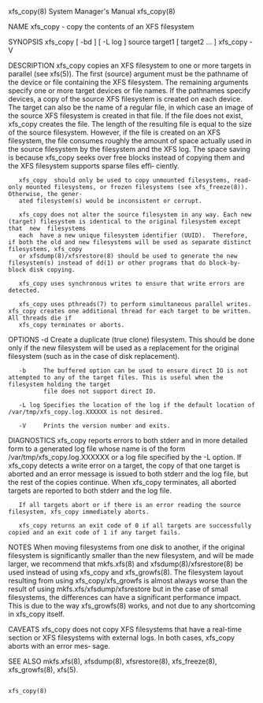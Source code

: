xfs_copy(8)                                                            System Manager's Manual                                                           xfs_copy(8)

NAME
       xfs_copy - copy the contents of an XFS filesystem

SYNOPSIS
       xfs_copy [ -bd ] [ -L log ] source target1 [ target2 ... ]
       xfs_copy -V

DESCRIPTION
       xfs_copy  copies  an  XFS filesystem to one or more targets in parallel (see xfs(5)).  The first (source) argument must be the pathname of the device or file
       containing the XFS filesystem. The remaining arguments specify one or more target devices or file names. If the pathnames specify  devices,  a  copy  of  the
       source  XFS  filesystem  is created on each device. The target can also be the name of a regular file, in which case an image of the source XFS filesystem is
       created in that file. If the file does not exist, xfs_copy creates the file. The length of the resulting file is equal to the size of the source  filesystem.
       However,  if the file is created on an XFS filesystem, the file consumes roughly the amount of space actually used in the source filesystem by the filesystem
       and the XFS log.  The space saving is because xfs_copy seeks over free blocks instead of copying them and the XFS  filesystem  supports  sparse  files  effi‐
       ciently.

       xfs_copy  should only be used to copy unmounted filesystems, read-only mounted filesystems, or frozen filesystems (see xfs_freeze(8)).  Otherwise, the gener‐
       ated filesystem(s) would be inconsistent or corrupt.

       xfs_copy does not alter the source filesystem in any way. Each new (target) filesystem is identical to the original filesystem except  that  new  filesystems
       each  have a new unique filesystem identifier (UUID).  Therefore, if both the old and new filesystems will be used as separate distinct filesystems, xfs_copy
       or xfsdump(8)/xfsrestore(8) should be used to generate the new filesystem(s) instead of dd(1) or other programs that do block-by-block disk copying.

       xfs_copy uses synchronous writes to ensure that write errors are detected.

       xfs_copy uses pthreads(7) to perform simultaneous parallel writes.  xfs_copy creates one additional thread for each target to be written.  All threads die if
       xfs_copy terminates or aborts.

OPTIONS
       -d     Create  a  duplicate (true clone) filesystem. This should be done only if the new filesystem will be used as a replacement for the original filesystem
              (such as in the case of disk replacement).

       -b     The buffered option can be used to ensure direct IO is not attempted to any of the target files. This is useful when the filesystem holding the target
              file does not support direct IO.

       -L log Specifies the location of the log if the default location of /var/tmp/xfs_copy.log.XXXXXX is not desired.

       -V     Prints the version number and exits.

DIAGNOSTICS
       xfs_copy reports errors to both stderr and in more detailed form to a generated log file whose name is of the form /var/tmp/xfs_copy.log.XXXXXX or a log file
       specified by the -L option. If xfs_copy detects a write error on a target, the copy of that one target is aborted and an error  message  is  issued  to  both
       stderr and the log file, but the rest of the copies continue. When xfs_copy terminates, all aborted targets are reported to both stderr and the log file.

       If all targets abort or if there is an error reading the source filesystem, xfs_copy immediately aborts.

       xfs_copy returns an exit code of 0 if all targets are successfully copied and an exit code of 1 if any target fails.

NOTES
       When  moving  filesystems  from one disk to another, if the original filesystem is significantly smaller than the new filesystem, and will be made larger, we
       recommend that mkfs.xfs(8) and xfsdump(8)/xfsrestore(8) be used instead of using xfs_copy and xfs_growfs(8).  The  filesystem  layout  resulting  from  using
       xfs_copy/xfs_growfs  is  almost  always  worse than the result of using mkfs.xfs/xfsdump/xfsrestore but in the case of small filesystems, the differences can
       have a significant performance impact. This is due to the way xfs_growfs(8) works, and not due to any shortcoming in xfs_copy itself.

CAVEATS
       xfs_copy does not copy XFS filesystems that have a real-time section or XFS filesystems with external logs. In both cases, xfs_copy aborts with an error mes‐
       sage.

SEE ALSO
       mkfs.xfs(8), xfsdump(8), xfsrestore(8), xfs_freeze(8), xfs_growfs(8), xfs(5).

                                                                                                                                                         xfs_copy(8)

